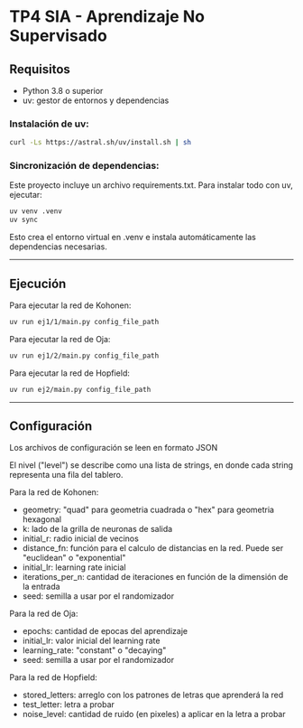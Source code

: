 # TP4 SIA - Aprendizaje No Supervisado

## Requisitos

- Python 3.8 o superior
- uv: gestor de entornos y dependencias

### Instalación de uv:

```bash
curl -Ls https://astral.sh/uv/install.sh | sh
```

### Sincronización de dependencias:

Este proyecto incluye un archivo requirements.txt. Para instalar todo con uv, ejecutar:

```bash
uv venv .venv  
uv sync
```

Esto crea el entorno virtual en .venv e instala automáticamente las dependencias necesarias.

---

## Ejecución

Para ejecutar la red de Kohonen:

```bash
uv run ej1/1/main.py config_file_path
```

Para ejecutar la red de Oja:

```bash
uv run ej1/2/main.py config_file_path
```

Para ejecutar la red de Hopfield:

```bash
uv run ej2/main.py config_file_path
```

---
## Configuración

Los archivos de configuración se leen en formato JSON

El nivel ("level") se describe como una lista de strings, en donde cada string representa una fila del tablero.

Para la red de Kohonen:

- geometry: "quad" para geometria cuadrada o "hex" para geometria hexagonal
- k: lado de la grilla de neuronas de salida
- initial_r: radio inicial de vecinos
- distance_fn: función para el calculo de distancias en la red. Puede ser "euclidean" o "exponential"
- initial_lr: learning rate inicial
- iterations_per_n: cantidad de iteraciones en función de la dimensión de la entrada
- seed: semilla a usar por el randomizador

Para la red de Oja:

- epochs: cantidad de epocas del aprendizaje
- initial_lr: valor inicial del learning rate
- learning_rate: "constant" o "decaying"
- seed: semilla a usar por el randomizador

Para la red de Hopfield:

- stored_letters: arreglo con los patrones de letras que aprenderá la red
- test_letter: letra a probar
- noise_level: cantidad de ruido (en pixeles) a aplicar en la letra a probar